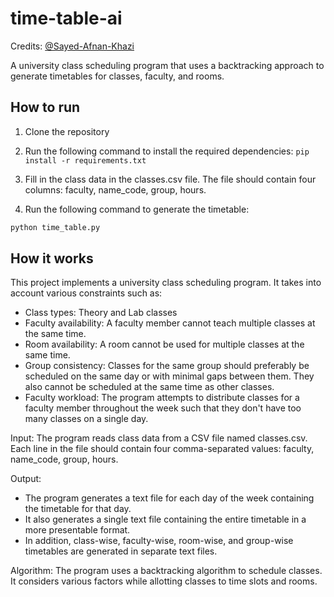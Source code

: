 # time-table-ai

Credits: [@Sayed-Afnan-Khazi](https://github.com/Sayed-Afnan-Khazi)

A university class scheduling program that uses a backtracking approach to generate timetables for classes, faculty, and rooms.

## How to run

1. Clone the repository

2. Run the following command to install the required dependencies: `pip install -r requirements.txt`

3. Fill in the class data in the classes.csv file. The file should contain four columns: faculty, name_code, group, hours.

4. Run the following command to generate the timetable:

```bash
python time_table.py
```

## How it works

This project implements a university class scheduling program. It takes into account various constraints such as:

- Class types: Theory and Lab classes
- Faculty availability: A faculty member cannot teach multiple classes at the same time.
- Room availability: A room cannot be used for multiple classes at the same time.
- Group consistency: Classes for the same group should preferably be scheduled on the same day or with minimal gaps between them. They also cannot be scheduled at the same time as other classes.
- Faculty workload: The program attempts to distribute classes for a faculty member throughout the week such that they don't have too many classes on a single day.

Input: The program reads class data from a CSV file named classes.csv. Each line in the file should contain four comma-separated values: faculty, name_code, group, hours.

Output:

- The program generates a text file for each day of the week containing the timetable for that day.
- It also generates a single text file containing the entire timetable in a more presentable format.
- In addition, class-wise, faculty-wise, room-wise, and group-wise timetables are generated in separate text files.

Algorithm: The program uses a backtracking algorithm to schedule classes. It considers various factors while allotting classes to time slots and rooms.

